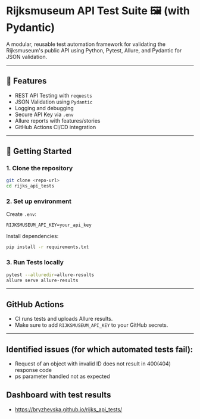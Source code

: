 # Rijksmuseum API Test Suite 🖼️ (with Pydantic)

A modular, reusable test automation framework for validating the Rijksmuseum's public API using Python, Pytest, Allure,
and Pydantic for JSON validation.

---

## 🔧 Features

- REST API Testing with `requests`
- JSON Validation using `Pydantic`
- Logging and debugging
- Secure API Key via `.env`
- Allure reports with features/stories
- GitHub Actions CI/CD integration

---

## 🚀 Getting Started

### 1. Clone the repository

```bash
git clone <repo-url>
cd rijks_api_tests
```

### 2. Set up environment

Create `.env`:

```
RIJKSMUSEUM_API_KEY=your_api_key
```

Install dependencies:

```bash
pip install -r requirements.txt
```

### 3. Run Tests locally

```bash
pytest --alluredir=allure-results
allure serve allure-results
```

---

##  GitHub Actions

- CI runs tests and uploads Allure results.
- Make sure to add `RIJKSMUSEUM_API_KEY` to your GitHub secrets.

---

##  Identified issues (for which automated tests fail):
 - Request of an object with invalid ID does not result in 400(404) response code
 - ps parameter handled not as expected 

## Dashboard with test results
 - https://bryzhevska.github.io/rijks_api_tests/

